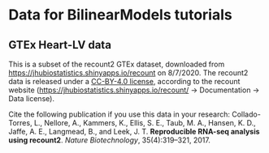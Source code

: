 # Data for BilinearModels tutorials


## GTEx Heart-LV data

This is a subset of the recount2 GTEx dataset, downloaded from 
https://jhubiostatistics.shinyapps.io/recount on 8/7/2020.
The recount2 data is released under a [CC-BY-4.0 license](https://creativecommons.org/licenses/by/4.0/deed.ast), according to the recount website
(https://jhubiostatistics.shinyapps.io/recount/ -> Documentation -> Data license).

Cite the following publication if you use this data in your research:
Collado-Torres, L., Nellore, A., Kammers, K., Ellis, S. E., Taub, M. A., Hansen, K. D., Jaffe,
A. E., Langmead, B., and Leek, J. T. **Reproducible RNA-seq analysis using recount2**. *Nature Biotechnology*, 35(4):319–321, 2017.

